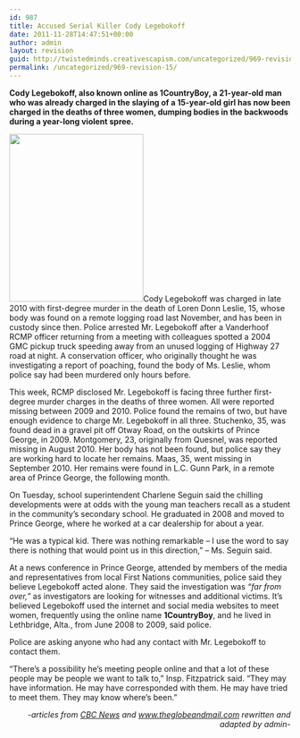 ```yaml
---
id: 987
title: Accused Serial Killer Cody Legebokoff
date: 2011-11-28T14:47:51+00:00
author: admin
layout: revision
guid: http://twistedminds.creativescapism.com/uncategorized/969-revision-15/
permalink: /uncategorized/969-revision-15/
---
```

<p class="dropcap-first">
  <strong>Cody Legebokoff, also known online as 1CountryBoy, a 21-year-old man who was already charged in the slaying of a 15-year-old girl has now been charged in the deaths of three women, dumping bodies in the backwoods during a year-long violent spree.</strong>
</p>

[<img class="left size-medium wp-image-971" title="MURDERED-WOMEN" src="http://twistedminds.creativescapism.com/wordpress/wp-content/uploads/2011/11/CodyAlanLegebokoff-240x300.jpg" alt="" width="240" height="300" srcset="http://twistedminds.creativescapism.com/wp-content/uploads/2011/11/CodyAlanLegebokoff-240x300.jpg 240w, http://twistedminds.creativescapism.com/wp-content/uploads/2011/11/CodyAlanLegebokoff.jpg 300w" sizes="(max-width: 240px) 100vw, 240px" />](http://twistedminds.creativescapism.com/wordpress/wp-content/uploads/2011/11/CodyAlanLegebokoff.jpg)Cody Legebokoff was charged in late 2010 with first-degree murder in the death of Loren Donn Leslie, 15, whose body was found on a remote logging road last November, and has been in custody since then. Police arrested Mr. Legebokoff after a Vanderhoof RCMP officer returning from a meeting with colleagues spotted a 2004 GMC pickup truck speeding away from an unused logging of Highway 27 road at night. A conservation officer, who originally thought he was investigating a report of poaching, found the body of Ms. Leslie, whom police say had been murdered only hours before.

This week, RCMP disclosed Mr. Legebokoff is facing three further first-degree murder charges in the deaths of three women. All were reported missing between 2009 and 2010. Police found the remains of two, but have enough evidence to charge Mr. Legebokoff in all three. Stuchenko, 35, was found dead in a gravel pit off Otway Road, on the outskirts of Prince George, in 2009. Montgomery, 23, originally from Quesnel, was reported missing in August 2010. Her body has not been found, but police say they are working hard to locate her remains. Maas, 35, went missing in September 2010. Her remains were found in L.C. Gunn Park, in a remote area of Prince George, the following month.

On Tuesday, school superintendent Charlene Seguin said the chilling developments were at odds with the young man teachers recall as a student in the community’s secondary school. He graduated in 2008 and moved to Prince George, where he worked at a car dealership for about a year.

<div id="quote">
  &#8220;He was a typical kid. There was nothing remarkable – I use the word to say there is nothing that would point us in this direction,&#8221; &#8211; Ms. Seguin said.
</div>

At a news conference in Prince George, attended by members of the media and representatives from local First Nations communities, police said they believe Legebokoff acted alone. They said the investigation was _&#8220;far from over,&#8221;_ as investigators are looking for witnesses and additional victims. It&#8217;s believed Legebokoff used the internet and social media websites to meet women, frequently using the online name **1CountryBoy**, and he lived in Lethbridge, Alta., from June 2008 to 2009, said police.

Police are asking anyone who had any contact with Mr. Legebokoff to contact them.

<div id="quote">
  &#8220;There&#8217;s a possibility he&#8217;s meeting people online and that a lot of these people may be people we want to talk to,&#8221; Insp. Fitzpatrick said. &#8220;They may have information. He may have corresponded with them. He may have tried to meet them. They may know where&#8217;s been.&#8221;
</div>

<p style="text-align: right;">
  <em>-articles from <a title="CBC News" href="http://www.cbc.ca/news/credit.html">CBC News</a> and <a title="theglobeandmail.com" href="http://www.theglobeandmail.com">www.theglobeandmail.com</a> rewritten and adapted by admin-</em>
</p>